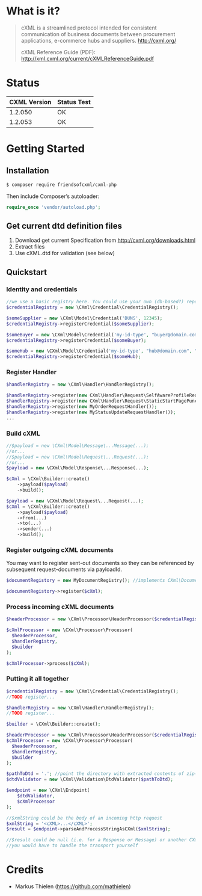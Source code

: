 # What is it?

> cXML is a streamlined protocol intended for consistent communication of business documents between procurement
> applications, e-commerce hubs and suppliers. http://cxml.org/
>
> cXML Reference Guide (PDF): http://xml.cxml.org/current/cXMLReferenceGuide.pdf

# Status

|  CXML Version | Status Test  |
|---|---|
| 1.2.050  | OK |
| 1.2.053  | OK |

# Getting Started

## Installation

```bash
$ composer require friendsofcxml/cxml-php
```

Then include Composer’s autoloader:

```php
require_once 'vendor/autoload.php';
```

## Get current dtd definition files

1. Download get current Specification from http://cxml.org/downloads.html
2. Extract files
3. Use cXML.dtd for validation (see below)

## Quickstart

### Identity and credentials

```php
//we use a basic registry here. You could use your own (db-based?) repository that implements CredentialRepositoryInterface
$credentialRegistry = new \CXml\Credential\CredentialRegistry();

$someSupplier = new \CXml\Model\Credential('DUNS', 12345);
$credentialRegistry->registerCredential($someSupplier);

$someBuyer = new \CXml\Model\Credential('my-id-type', "buyer@domain.com");
$credentialRegistry->registerCredential($someBuyer);

$someHub = new \CXml\Model\Credential('my-id-type', "hub@domain.com", "abracadabra");
$credentialRegistry->registerCredential($someHub);
```

### Register Handler

```php
$handlerRegistry = new \CXml\Handler\HandlerRegistry();

$handlerRegistry->register(new CXml\Handler\Request\SelfAwareProfileRequestHandler(...));
$handlerRegistry->register(new CXml\Handler\Request\StaticStartPagePunchOutSetupRequestHandler(...));
$handlerRegistry->register(new MyOrderRequestHandler());
$handlerRegistry->register(new MyStatusUpdateRequestHandler());
...
```

### Build cXML

```php
//$payload = new \CXml\Model\Message\...Message(...);
//or...
//$payload = new \CXml\Model\Request\...Request(...);
//or...
$payload = new \CXml\Model\Response\...Response(...);

$cXml = \CXml\Builder::create()
    ->payload($payload)
    ->build();

$payload = new \CXml\Model\Request\...Request(...);
$cXml = \CXml\Builder::create()
    ->payload($payload)
    ->from(...)
    ->to(...)
    ->sender(...)
    ->build();
```

### Register outgoing cXML documents

You may want to register sent-out documents so they can be referenced by subsequent request-documents via payloadId.

```php
$documentRegistory = new MyDocumentRegistry(); //implements CXml\Document\DocumentRegistryInterface

$documentRegistory->register($cXml);
```

### Process incoming cXML documents

```php
$headerProcessor = new \CXml\Processor\HeaderProcessor($credentialRegistry);

$cXmlProcessor = new \CXml\Processor\Processor(
  $headerProcessor, 
  $handlerRegistry,
  $builder
);

$cXmlProcessor->process($cXml);
```

### Putting it all together

```php
$credentialRegistry = new \CXml\Credential\CredentialRegistry();
//TODO register...

$handlerRegistry = new \CXml\Handler\HandlerRegistry();
//TODO register...

$builder = \CXml\Builder::create();

$headerProcessor = new \CXml\Processor\HeaderProcessor($credentialRegistry);
$cXmlProcessor = new \CXml\Processor\Processor(
  $headerProcessor, 
  $handlerRegistry,
  $builder
);

$pathToDtd = '.'; //point the directory with extracted contents of zip-file with the DTDs, downloaded from cxml.org
$dtdValidator = new \CXml\Validation\DtdValidator($pathToDtd);

$endpoint = new \CXml\Endpoint(
    $dtdValidator,
    $cXmlProcessor
);

//$xmlString could be the body of an incoming http request
$xmlString = '<cXML>...</cXML>';
$result = $endpoint->parseAndProcessStringAsCXml($xmlString);

//$result could be null (i.e. for a Response or Message) or another CXml object which would be the Response to a Request
//you would have to handle the transport yourself
```
# Credits
- Markus Thielen (https://github.com/mathielen)
